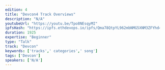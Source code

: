 ```yaml
---
edition: 4
title: "Devcon4 Track Overviews"
description: "N/A"
youtubeUrl: "https://youtu.be/Tpo8NEsqyMI"
ipfsHash: "https://ipfs.ethdevops.io/ipfs/Qma78QtpYL962mbNMG5XNM3ZFYhd4YP7dxVtP8RxN6PbuL?filename=Devcon4_Track_Overviews_Devcon4-Tpo8NEsqyMI.mp4"
duration: 1925
expertise: "Beginner"
type: "Talk"
track: "Devcon"
keywords: ['tracks',' categories',' song']
tags: ['Devcon']
speakers: ['N/A']
---
```

